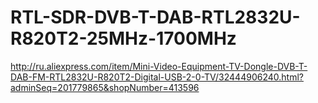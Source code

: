 # RTL-SDR-DVB-T-DAB-RTL2832U-R820T2-25MHz-1700MHz
http://ru.aliexpress.com/item/Mini-Video-Equipment-TV-Dongle-DVB-T-DAB-FM-RTL2832U-R820T2-Digital-USB-2-0-TV/32444906240.html?adminSeq=201779865&shopNumber=413596

